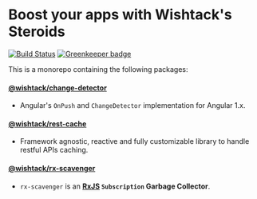 # Boost your apps with Wishtack's Steroids

[![Build Status](https://travis-ci.org/wishtack/wishtack-steroids.svg?branch=master)](https://travis-ci.org/wishtack/ng-steroids)
[![Greenkeeper badge](https://badges.greenkeeper.io/wishtack/wishtack-steroids.svg)](https://greenkeeper.io/)

This is a monorepo containing the following packages:

#### [@wishtack/change-detector](/packages/change-detector)
- Angular's `OnPush` and `ChangeDetector` implementation for Angular 1.x. 

#### [@wishtack/rest-cache](/packages/rest-cache)
- Framework agnostic, reactive and fully customizable library to handle restful APIs caching.

#### [@wishtack/rx-scavenger](/packages/rx-scavenger)
- `rx-scavenger` is an **[RxJS](https://github.com/Reactive-Extensions/RxJS) `Subscription` Garbage Collector**.

